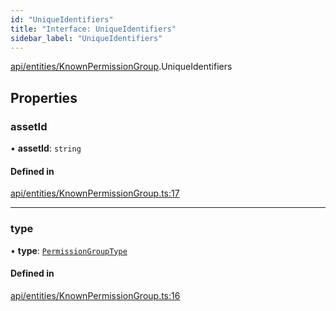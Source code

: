 ```yaml
---
id: "UniqueIdentifiers"
title: "Interface: UniqueIdentifiers"
sidebar_label: "UniqueIdentifiers"
---
```


[api/entities/KnownPermissionGroup](../../../../../modules/API/Entities/KnownPermissionGroup/KnownPermissionGroup.md).UniqueIdentifiers

## Properties

### assetId

• **assetId**: `string`

#### Defined in

[api/entities/KnownPermissionGroup.ts:17](https://github.com/PolymeshAssociation/polymesh-sdk/blob/b55e63737/src/api/entities/KnownPermissionGroup.ts#L17)

___

### type

• **type**: [`PermissionGroupType`](../../../../../enums/API/Entities/Types/PermissionGroupType/PermissionGroupType.md)

#### Defined in

[api/entities/KnownPermissionGroup.ts:16](https://github.com/PolymeshAssociation/polymesh-sdk/blob/b55e63737/src/api/entities/KnownPermissionGroup.ts#L16)
